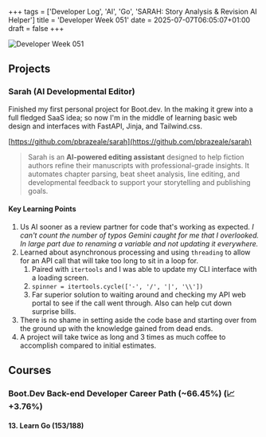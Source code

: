+++
tags = ['Developer Log', 'AI', 'Go', 'SARAH: Story Analysis & Revision AI Helper']
title = 'Developer Week 051'
date = 2025-07-07T06:05:07+01:00
draft = false
+++

![Developer Week 051](https://pbrazeale.github.io/images/devweek051.jpg)

## Projects

### Sarah (AI Developmental Editor)

Finished my first personal project for Boot.dev. In the making it grew into a full fledged SaaS idea; so now I'm in the middle of learning basic web design and interfaces with FastAPI, Jinja, and Tailwind.css.

[https://github.com/pbrazeale/sarah](https://github.com/pbrazeale/sarah)

> Sarah is an **AI-powered editing assistant** designed to help fiction authors refine their manuscripts with professional-grade insights. It automates chapter parsing, beat sheet analysis, line editing, and developmental feedback to support your storytelling and publishing goals.

#### Key Learning Points

1. Us AI sooner as a review partner for code that's working as expected. _I can't count the number of typos Gemini caught for me that I overlooked. In large part due to renaming a variable and not updating it everywhere._
2. Learned about asynchronous processing and using `threading` to allow for an API call that will take too long to sit in a loop for.
   1. Paired with `itertools` and I was able to update my CLI interface with a loading screen.
   2. `spinner = itertools.cycle(['-', '/', '|', '\\'])`
   3. Far superior solution to waiting around and checking my API web portal to see if the call went through. Also can help cut down surprise bills.
3. There is no shame in setting aside the code base and starting over from the ground up with the knowledge gained from dead ends.
4. A project will take twice as long and 3 times as much coffee to accomplish compared to initial estimates.

## Courses

### Boot.Dev Back-end Developer Career Path (~66.45%) (📈 +3.76%)

#### 13. Learn Go (153/188)
